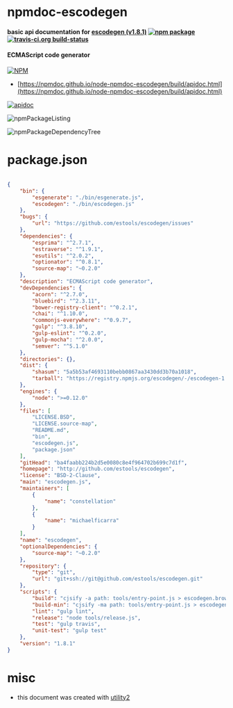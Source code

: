 # npmdoc-escodegen

#### basic api documentation for  [escodegen (v1.8.1)](http://github.com/estools/escodegen)  [![npm package](https://img.shields.io/npm/v/npmdoc-escodegen.svg?style=flat-square)](https://www.npmjs.org/package/npmdoc-escodegen) [![travis-ci.org build-status](https://api.travis-ci.org/npmdoc/node-npmdoc-escodegen.svg)](https://travis-ci.org/npmdoc/node-npmdoc-escodegen)

#### ECMAScript code generator

[![NPM](https://nodei.co/npm/escodegen.png?downloads=true&downloadRank=true&stars=true)](https://www.npmjs.com/package/escodegen)

- [https://npmdoc.github.io/node-npmdoc-escodegen/build/apidoc.html](https://npmdoc.github.io/node-npmdoc-escodegen/build/apidoc.html)

[![apidoc](https://npmdoc.github.io/node-npmdoc-escodegen/build/screenCapture.buildCi.browser.%252Ftmp%252Fbuild%252Fapidoc.html.png)](https://npmdoc.github.io/node-npmdoc-escodegen/build/apidoc.html)

![npmPackageListing](https://npmdoc.github.io/node-npmdoc-escodegen/build/screenCapture.npmPackageListing.svg)

![npmPackageDependencyTree](https://npmdoc.github.io/node-npmdoc-escodegen/build/screenCapture.npmPackageDependencyTree.svg)



# package.json

```json

{
    "bin": {
        "esgenerate": "./bin/esgenerate.js",
        "escodegen": "./bin/escodegen.js"
    },
    "bugs": {
        "url": "https://github.com/estools/escodegen/issues"
    },
    "dependencies": {
        "esprima": "^2.7.1",
        "estraverse": "^1.9.1",
        "esutils": "^2.0.2",
        "optionator": "^0.8.1",
        "source-map": "~0.2.0"
    },
    "description": "ECMAScript code generator",
    "devDependencies": {
        "acorn": "^2.7.0",
        "bluebird": "^2.3.11",
        "bower-registry-client": "^0.2.1",
        "chai": "^1.10.0",
        "commonjs-everywhere": "^0.9.7",
        "gulp": "^3.8.10",
        "gulp-eslint": "^0.2.0",
        "gulp-mocha": "^2.0.0",
        "semver": "^5.1.0"
    },
    "directories": {},
    "dist": {
        "shasum": "5a5b53af4693110bebb0867aa3430dd3b70a1018",
        "tarball": "https://registry.npmjs.org/escodegen/-/escodegen-1.8.1.tgz"
    },
    "engines": {
        "node": ">=0.12.0"
    },
    "files": [
        "LICENSE.BSD",
        "LICENSE.source-map",
        "README.md",
        "bin",
        "escodegen.js",
        "package.json"
    ],
    "gitHead": "ba4faabb224b2d5e0080c8e4f964702b699c7d1f",
    "homepage": "http://github.com/estools/escodegen",
    "license": "BSD-2-Clause",
    "main": "escodegen.js",
    "maintainers": [
        {
            "name": "constellation"
        },
        {
            "name": "michaelficarra"
        }
    ],
    "name": "escodegen",
    "optionalDependencies": {
        "source-map": "~0.2.0"
    },
    "repository": {
        "type": "git",
        "url": "git+ssh://git@github.com/estools/escodegen.git"
    },
    "scripts": {
        "build": "cjsify -a path: tools/entry-point.js > escodegen.browser.js",
        "build-min": "cjsify -ma path: tools/entry-point.js > escodegen.browser.min.js",
        "lint": "gulp lint",
        "release": "node tools/release.js",
        "test": "gulp travis",
        "unit-test": "gulp test"
    },
    "version": "1.8.1"
}
```



# misc
- this document was created with [utility2](https://github.com/kaizhu256/node-utility2)
